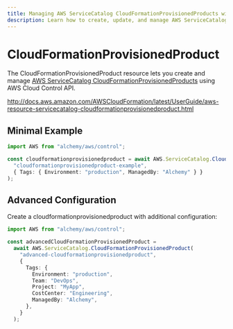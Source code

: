 ```yaml
---
title: Managing AWS ServiceCatalog CloudFormationProvisionedProducts with Alchemy
description: Learn how to create, update, and manage AWS ServiceCatalog CloudFormationProvisionedProducts using Alchemy Cloud Control.
---
```


# CloudFormationProvisionedProduct

The CloudFormationProvisionedProduct resource lets you create and manage [AWS ServiceCatalog CloudFormationProvisionedProducts](https://docs.aws.amazon.com/servicecatalog/latest/userguide/) using AWS Cloud Control API.

http://docs.aws.amazon.com/AWSCloudFormation/latest/UserGuide/aws-resource-servicecatalog-cloudformationprovisionedproduct.html

## Minimal Example

```ts
import AWS from "alchemy/aws/control";

const cloudformationprovisionedproduct = await AWS.ServiceCatalog.CloudFormationProvisionedProduct(
  "cloudformationprovisionedproduct-example",
  { Tags: { Environment: "production", ManagedBy: "Alchemy" } }
);
```

## Advanced Configuration

Create a cloudformationprovisionedproduct with additional configuration:

```ts
import AWS from "alchemy/aws/control";

const advancedCloudFormationProvisionedProduct =
  await AWS.ServiceCatalog.CloudFormationProvisionedProduct(
    "advanced-cloudformationprovisionedproduct",
    {
      Tags: {
        Environment: "production",
        Team: "DevOps",
        Project: "MyApp",
        CostCenter: "Engineering",
        ManagedBy: "Alchemy",
      },
    }
  );
```

